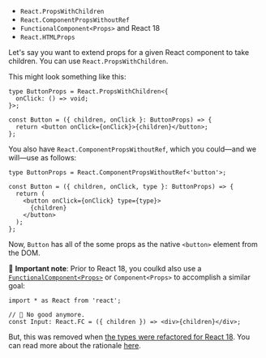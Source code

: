 * `React.PropsWithChildren`
* `React.ComponentPropsWithoutRef`
* `FunctionalComponent<Props>` and React 18
* `React.HTMLProps`

Let's say you want to extend props for a given React component to take children. You can use `React.PropsWithChildren`.

This might look something like this:

````tsx
type ButtonProps = React.PropsWithChildren<{
  onClick: () => void;
}>;

const Button = ({ children, onClick }: ButtonProps) => {
  return <button onClick={onClick}>{children}</button>;
};
````

You also have `React.ComponentPropsWithoutRef`, which you could—and we will—use as follows:

````tsx
type ButtonProps = React.ComponentPropsWithoutRef<'button'>;

const Button = ({ children, onClick, type }: ButtonProps) => {
  return (
    <button onClick={onClick} type={type}>
      {children}
    </button>
  );
};
````

Now, `Button` has all of the some props as the native `<button>` element from the DOM.

🚨 **Important note**: Prior to React 18, you coulkd also use a [`FunctionalComponent<Props>`](https://www.newline.co/@bespoyasov/how-to-define-props-with-children-in-react-typescript-app--56bd18be#using-functioncomponent-or-fc) or `Component<Props>` to accomplish a similar goal:

````tsx
import * as React from 'react';

// 🚨 No good anymore.
const Input: React.FC = ({ children }) => <div>{children}</div>;
````

But, this was removed when [the types were refactored for React 18](https://github.com/DefinitelyTyped/DefinitelyTyped/pull/56210). You can read more about the rationale [here](https://solverfox.dev/writing/no-implicit-children/).
